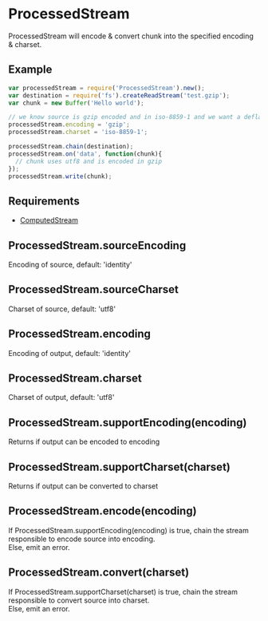 ProcessedStream
=============

ProcessedStream will encode & convert chunk into the specified encoding & charset.

## Example

```javascript
var processedStream = require('ProcessedStream').new();
var destination = require('fs').createReadStream('test.gzip');
var chunk = new Buffer('Hello world');

// we know source is gzip encoded and in iso-8859-1 and we want a deflate encoded output in utf8
processedStream.encoding = 'gzip';
processedStream.charset = 'iso-8859-1';

processedStream.chain(destination);
processedStream.on('data', function(chunk){
  // chunk uses utf8 and is encoded in gzip
});
processedStream.write(chunk);
```

## Requirements

- [ComputedStream](./ComputedStream)

## ProcessedStream.sourceEncoding

Encoding of source, default: 'identity'

## ProcessedStream.sourceCharset

Charset of source, default: 'utf8'

## ProcessedStream.encoding

Encoding of output, default: 'identity'

## ProcessedStream.charset

Charset of output, default: 'utf8'

## ProcessedStream.supportEncoding(encoding)

Returns if output can be encoded to encoding

## ProcessedStream.supportCharset(charset)

Returns if output can be converted to charset

## ProcessedStream.encode(encoding)

If ProcessedStream.supportEncoding(encoding) is true, chain the stream responsible to encode source into encoding.  
Else, emit an error.

## ProcessedStream.convert(charset)

If ProcessedStream.supportCharset(charset) is true, chain the stream responsible to convert source into charset.  
Else, emit an error.